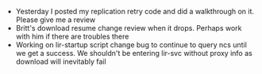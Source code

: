 - Yesterday I posted my replication retry code and did a walkthrough on it. Please give me a review
- Britt's download resume change review when it drops. Perhaps work with him if there are troubles there
- Working on lir-startup script change bug to continue to query ncs until we get a success. We shouldn't be entering lir-svc without proxy info as download will inevitably fail